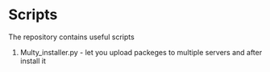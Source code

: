 # Scripts

The repository contains useful scripts 

1. Multy_installer.py - let you upload packeges to multiple servers and after install it
